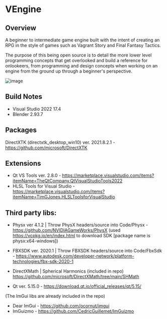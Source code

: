 # VEngine

## Overview
A beginner to intermediate game engine built with the intent of creating an RPG in the style of games such as Vagrant Story and Final Fantasy Tactics.

The purpose of this being open source is to detail the more lower level programming concepts that get overlooked and build a reference for onlookeers, from programming and design concepts when working on an engine from the ground up through a beginner's perspective.

![image](https://user-images.githubusercontent.com/45758254/164871735-21b7a40f-fc77-441d-8868-10376bb659dc.png)

## Build Notes
* Visual Studio 2022 17.4
* Blender 2.93.7

## Packages

DirectXTK (directxtk_desktop_win10) ver. 2021.8.2.1 - https://github.com/microsoft/DirectXTK

## Extensions

* Qt VS Tools ver. 2.8.0 - https://marketplace.visualstudio.com/items?itemName=TheQtCompany.QtVisualStudioTools2022
* HLSL Tools for Visual Studio - https://marketplace.visualstudio.com/items?itemName=TimGJones.HLSLToolsforVisualStudio

## Third party libs:

* Physx ver 4.1.2 | Throw PhysX headers/source into Code/Physx - https://github.com/NVIDIAGameWorks/PhysX (used https://vcpkg.io/en/index.html to download SDK [package name is physx:x64-windows])

* FBXSDK ver. 2020.1 | Throw FBXSDK headers/source into Code/FbxSdk - https://www.autodesk.com/developer-network/platform-technologies/fbx-sdk-2020-1

* DirectXMath | Spherical Harmonics (included in repo) https://github.com/microsoft/DirectXMath/tree/main/SHMath

* Qt ver. 5.15.0 - https://download.qt.io/official_releases/qt/5.15/

(The ImGui libs are already included in the repo)
* Dear ImGui - https://github.com/ocornut/imgui
* ImGuizmo - https://github.com/CedricGuillemet/ImGuizmo
